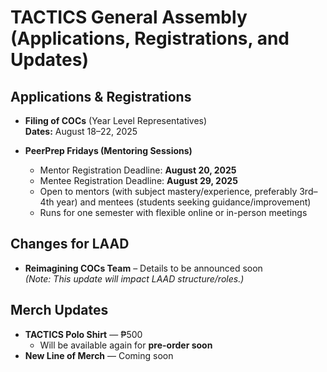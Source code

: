 # TACTICS General Assembly (Applications, Registrations, and Updates)

## Applications & Registrations
- **Filing of COCs** (Year Level Representatives)  
  **Dates:** August 18–22, 2025  

- **PeerPrep Fridays (Mentoring Sessions)**  
  - Mentor Registration Deadline: **August 20, 2025**  
  - Mentee Registration Deadline: **August 29, 2025**  
  - Open to mentors (with subject mastery/experience, preferably 3rd–4th year) and mentees (students seeking guidance/improvement)  
  - Runs for one semester with flexible online or in-person meetings  

## Changes for LAAD
- **Reimagining COCs Team** – Details to be announced soon  
  *(Note: This update will impact LAAD structure/roles.)*

## Merch Updates
- **TACTICS Polo Shirt** — ₱500  
  - Will be available again for **pre-order soon**  
- **New Line of Merch** — Coming soon
